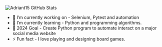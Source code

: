 ![Adriant15 GitHub Stats](https://github-readme-stats.vercel.app/api?username=Adriant15&show_icons=true)

- 🔭 I’m currently working on - Selenium, Pytest and automation
- 🌱 I’m currently learning - Python and programming algorithms.
- 🥅 2024 Goal - Create Python program to automate interact on a major social media website
- ⚡ Fun fact - I love playing and designing board games.

